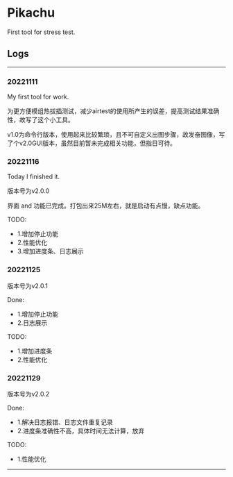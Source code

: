 # Pikachu
First tool for stress test.

## Logs
---
### 20221111

My first tool for work.

为更方便模组热拔插测试，减少airtest的使用所产生的误差，提高测试结果准确性，故写了这个小工具。

v1.0为命令行版本，使用起来比较繁琐，且不可自定义出图步骤，故发奋图像，写了个v2.0GUI版本，虽然目前暂未完成相关功能，但指日可待。


### 20221116

Today I finished it.

版本号为v2.0.0

界面 and 功能已完成。打包出来25M左右，就是启动有点慢，缺点功能。

TODO:
 - 1.增加停止功能
 - 2.性能优化
 - 3.增加进度条、日志展示


### 20221125

版本号为v2.0.1

Done:
 - 1.增加停止功能
 - 2.日志展示

TODO:
 - 1.增加进度条
 - 2.性能优化


### 20221129
版本号为v2.0.2

Done:
 - 1.解决日志报错、日志文件重复记录
 - 2.进度条准确性不高，具体时间无法计算，放弃

TODO:
 - 1.性能优化
---
